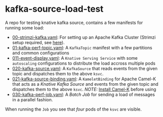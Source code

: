# kafka-source-load-test
A repo for testing knative kafka source, contains a few manifests for running some load:


* [00-strimzi-kafka.yaml](./00-strimzi-kafka.yaml): For setting up an Apache Kafka Cluster (Strimzi setup required, see [here](https://github.com/matzew/kn-box)).
* [01-kafka-perf-topic.yaml](./01-kafka-perf-topic.yaml): A `KafkaTopic` manifest with a few partitions and common configurations
* [011-event-display.yaml](./011-event-display.yaml): A `Knative Serving Service` with some `autoscaling` configurations to distribute the load accross multiple pods
* [020-kafka-source.yaml](./020-kafka-source.yaml): A `KafkaSource` that reads events from the given topic and dispatches them to the above `ksvc`.
* [021-kafka-source-binding.yaml](./021-kafka-source-binding.yaml): A `KameletBinding` for Apache Camel-K that acts as a _Knative Kafka Source_ and events from the given topic and dispatches them to the above `ksvc`. *NOTE:* [Install Camel-K](https://camel.apache.org/camel-k/latest/installation/installation.html#procedure) before using
* [030-kafka-perf-job.yaml](./030-kafka-perf-job.yaml): A _Batch Job_ for sending a load of messages in a parallel fashion.


When running the `Job` you see that _four_ pods of the `ksvc` are visible.


